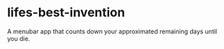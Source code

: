 # lifes-best-invention
A menubar app that counts down your approximated remaining days until you die.
